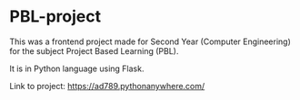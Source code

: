 # PBL-project

This was a frontend project made for Second Year (Computer Engineering) for the subject Project Based Learning (PBL).

It is in Python language using Flask.

Link to project: https://ad789.pythonanywhere.com/
